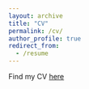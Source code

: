 ```yaml
---
layout: archive
title: "CV"
permalink: /cv/
author_profile: true
redirect_from:
  - /resume
---
```


Find my CV [here](/files/CV.pdf)

